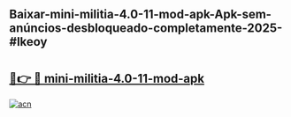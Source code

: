 ## Baixar-mini-militia-4.0-11-mod-apk-Apk-sem-anúncios-desbloqueado-completamente-2025-#lkeoy

# <h2><a href="https://ainizakaria.my?title=mini-militia-4.0-11-mod-apk&ref=20M">🔗👉 🔴 mini-militia-4.0-11-mod-apk</a></h2>

[![acn](https://github.com/user-attachments/assets/0f9c940e-d8b0-45ae-aac7-cd30a18b3e1c)](https://ainizakaria.my?title=mini-militia-4.0-11-mod-apk&ref=20M)

